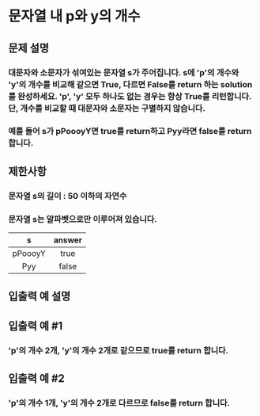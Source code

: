 # 문자열 내 p와 y의 개수
## 문제 설명
### 대문자와 소문자가 섞여있는 문자열 s가 주어집니다. s에 'p'의 개수와 'y'의 개수를 비교해 같으면 True, 다르면 False를 return 하는 solution를 완성하세요. 'p', 'y' 모두 하나도 없는 경우는 항상 True를 리턴합니다. 단, 개수를 비교할 때 대문자와 소문자는 구별하지 않습니다.

### 예를 들어 s가 pPoooyY면 true를 return하고 Pyy라면 false를 return합니다.

## 제한사항
### 문자열 s의 길이 : 50 이하의 자연수
### 문자열 s는 알파벳으로만 이루어져 있습니다.


|s|answer|
|:----:|:----:|
|pPoooyY|true|
|Pyy|false|

## 입출력 예 설명
## 입출력 예 #1
### 'p'의 개수 2개, 'y'의 개수 2개로 같으므로 true를 return 합니다.

## 입출력 예 #2
### 'p'의 개수 1개, 'y'의 개수 2개로 다르므로 false를 return 합니다.